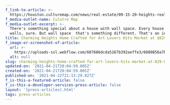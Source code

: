 ```yaml
---
f_link-to-article: >-
  https://houston.culturemap.com/news/real-estate/09-15-20-heights-real-estate-home-for-sale-419-oxford-street-nan-company/?utm_source=daily-digest&utm_medium=email&utm_campaign=website#slide=2
f_media-outlet-name: Culutre Map
f_media-outlet-excerpt: >-
  There's something special about a house with wall space. Every house has
  walls, sure. But wall space  that's something different. That's an indicator
title: Charming Heights Home Crafted for Art Lovers Hits Market at $829,000
f_image-or-screenshot-of-article:
  url: >-
    https://uploads-ssl.webflow.com/607686dcda5167b392aeffe3/6080856a7b4b8c7f053ba6e7_Screen_Shot_2021-04-21_at_10.56.00_AM.png
  alt: null
slug: charming-heights-home-crafted-for-art-lovers-hits-market-at-829-000
updated-on: '2021-04-21T20:04:59.005Z'
created-on: '2021-04-21T20:04:59.005Z'
published-on: '2021-04-22T21:13:29.827Z'
f_is-this-a-featured-article: false
f_is-this-a-developer-services-press-article: false
layout: '[press-articles].html'
tags: press-articles
---
```



